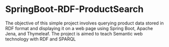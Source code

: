# SpringBoot-RDF-ProductSearch
The objective of this simple project involves querying product data stored in RDF format and displaying it on a web page using Spring Boot, Apache Jena, and Thymeleaf. The project is aimed to teach Semantic web technology with RDF and SPARQL
